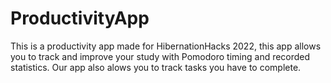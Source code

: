 # ProductivityApp
This is a productivity app made for HibernationHacks 2022, this app allows you to track and improve your study with Pomodoro timing and recorded statistics. Our app also alows you to track tasks you have to complete.


